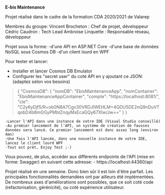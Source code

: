 **E-bis Maintenance**

Projet réalisé dans le cadre de la formation CDA 2020/2021 de Valarep

Membres du groupe:
    Vincent Brocheton : Chef de projet, développeur
    Cédric Caudron  : Tech Lead
    Ambroise Linquette : Responsable réseau, développeur

Projet sous la forme:
    -d'une API en ASP.NET Core
    -d'une base de données NoSQL sous Cosmos DB
    -d'un client lourd en WPF



Pour tester et lancer:
    
  - Installer et lancer Cosmos DB Emulator
  - Configurer les "secret user" du coté API en y ajoutant ce JSON: (adaptez selon vos besoins)

>  {
                 "CosmosDB": 
                 {
                  "nomDB": "EbisMaintenanceApp",
                   "nomContainer": "EbisMaintenanceAppContainer",
                    "compte": "https://localhost:8081/",
                    "cle": "C2y6yDjf5/R+ob0N8A7Cgv30VRDJIWEHLM+4QDU5DE2nQ9nDuVTqobD4b8mGGyPMbIZnqyMsEcaGQy67XIw/Jw=="
                  }
            }


           



    -Lancer l'API dans une instance de votre IDE (Visual Studio conseillé)
    -Au premier lancement de l'API, un système de création de fausses données sera lancé. Ce premier lancement est donc assez long (environ 4mn)
    -Une fois l'API lancée, dans une nouvelle instance de votre IDE, lancez le client lourd WPF
    -Tout est prêt, Enjoy Test ;-)

Vous pouvez, de plus, accéder aux différents endpoints de l'API (mise en forme: Swagger) en suivant cette adresse:
    - https://localhost:44360/api


Projet réalisé en une semaine. Donc bien sûr il est loin d'être parfait. Les principales fonctionnalités demandées ont par ailleurs été implémentées. De nombreux axes d'améliorations sont possibles, que ce soit coté code (refactorisation, gérénicité), ou coté expérience utilisateur.
